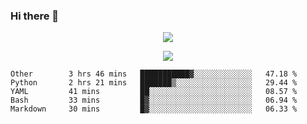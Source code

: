 ### Hi there 👋

<!--
**SuuTTT/SuuTTT** is a ✨ _special_ ✨ repository because its `README.md` (this file) appears on your GitHub profile.

Here are some ideas to get you started:

- 🔭 I’m currently working on ...
- 🌱 I’m currently learning ...
- 👯 I’m looking to collaborate on ...
- 🤔 I’m looking for help with ...
- 💬 Ask me about ...
- 📫 How to reach me: ...
- 😄 Pronouns: ...
- ⚡ Fun fact: ...
-->

<div align='center'>
    <p align='center'>
        <img src='https://github-readme-stats.vercel.app/api?line_height=27&username=SuuTTT&show_icons=true&theme=solarized-light'/>
    </p>
</div>    
<div align='center'>  
    <p align='center'>
        <img src='https://github-readme-stats.vercel.app/api/wakatime?username=SuuTTT&theme=solarized-light'/>
    </p>
    
</div>  

<!--START_SECTION:waka-->

```text
Other        3 hrs 46 mins   ███████████▓░░░░░░░░░░░░░   47.18 %
Python       2 hrs 21 mins   ███████▒░░░░░░░░░░░░░░░░░   29.44 %
YAML         41 mins         ██░░░░░░░░░░░░░░░░░░░░░░░   08.57 %
Bash         33 mins         █▓░░░░░░░░░░░░░░░░░░░░░░░   06.94 %
Markdown     30 mins         █▓░░░░░░░░░░░░░░░░░░░░░░░   06.33 %
```

<!--END_SECTION:waka-->
